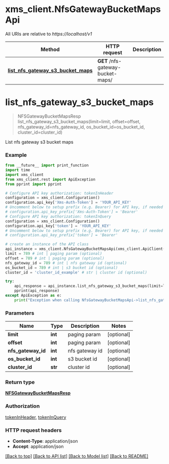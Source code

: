 # xms_client.NfsGatewayBucketMapsApi

All URIs are relative to *https://localhost/v1*

Method | HTTP request | Description
------------- | ------------- | -------------
[**list_nfs_gateway_s3_bucket_maps**](NfsGatewayBucketMapsApi.md#list_nfs_gateway_s3_bucket_maps) | **GET** /nfs-gateway-bucket-maps/ | 


# **list_nfs_gateway_s3_bucket_maps**
> NFSGatewayBucketMapsResp list_nfs_gateway_s3_bucket_maps(limit=limit, offset=offset, nfs_gateway_id=nfs_gateway_id, os_bucket_id=os_bucket_id, cluster_id=cluster_id)



List nfs gateway s3 bucket maps

### Example
```python
from __future__ import print_function
import time
import xms_client
from xms_client.rest import ApiException
from pprint import pprint

# Configure API key authorization: tokenInHeader
configuration = xms_client.Configuration()
configuration.api_key['Xms-Auth-Token'] = 'YOUR_API_KEY'
# Uncomment below to setup prefix (e.g. Bearer) for API key, if needed
# configuration.api_key_prefix['Xms-Auth-Token'] = 'Bearer'
# Configure API key authorization: tokenInQuery
configuration = xms_client.Configuration()
configuration.api_key['token'] = 'YOUR_API_KEY'
# Uncomment below to setup prefix (e.g. Bearer) for API key, if needed
# configuration.api_key_prefix['token'] = 'Bearer'

# create an instance of the API class
api_instance = xms_client.NfsGatewayBucketMapsApi(xms_client.ApiClient(configuration))
limit = 789 # int | paging param (optional)
offset = 789 # int | paging param (optional)
nfs_gateway_id = 789 # int | nfs gateway id (optional)
os_bucket_id = 789 # int | s3 bucket id (optional)
cluster_id = 'cluster_id_example' # str | cluster id (optional)

try:
    api_response = api_instance.list_nfs_gateway_s3_bucket_maps(limit=limit, offset=offset, nfs_gateway_id=nfs_gateway_id, os_bucket_id=os_bucket_id, cluster_id=cluster_id)
    pprint(api_response)
except ApiException as e:
    print("Exception when calling NfsGatewayBucketMapsApi->list_nfs_gateway_s3_bucket_maps: %s\n" % e)
```

### Parameters

Name | Type | Description  | Notes
------------- | ------------- | ------------- | -------------
 **limit** | **int**| paging param | [optional] 
 **offset** | **int**| paging param | [optional] 
 **nfs_gateway_id** | **int**| nfs gateway id | [optional] 
 **os_bucket_id** | **int**| s3 bucket id | [optional] 
 **cluster_id** | **str**| cluster id | [optional] 

### Return type

[**NFSGatewayBucketMapsResp**](NFSGatewayBucketMapsResp.md)

### Authorization

[tokenInHeader](../README.md#tokenInHeader), [tokenInQuery](../README.md#tokenInQuery)

### HTTP request headers

 - **Content-Type**: application/json
 - **Accept**: application/json

[[Back to top]](#) [[Back to API list]](../README.md#documentation-for-api-endpoints) [[Back to Model list]](../README.md#documentation-for-models) [[Back to README]](../README.md)

